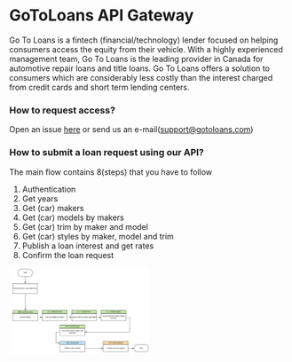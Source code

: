 # GoToLoans API Gateway

Go To Loans is a fintech (financial/technology) lender focused on helping consumers access the equity from their vehicle. With a highly experienced management team, Go To Loans is the leading provider in Canada for automotive repair loans and title loans. Go To Loans offers a solution to consumers which are considerably less costly than the interest charged from credit cards and short term lending centers.

### How to request access?

Open an issue [here](https://github.com/gotoloans/gtl-gateway/issues) or send us an e-mail(support@gotoloans.com)

### How to submit a loan request using our API?

The main flow contains 8(steps) that you have to follow

1) Authentication
2) Get years
3) Get (car) makers
4) Get (car) models by makers
5) Get (car) trim by maker and model
6) Get (car) styles by maker, model and trim
7) Publish a loan interest and get rates
8) Confirm the loan request


<a href="https://app.gotoloans.com"><img src="https://raw.githubusercontent.com/gotoloans/gtl-gateway/master/images/gtl-flow.png" align="left" height="50%" width="50%" ></a>
